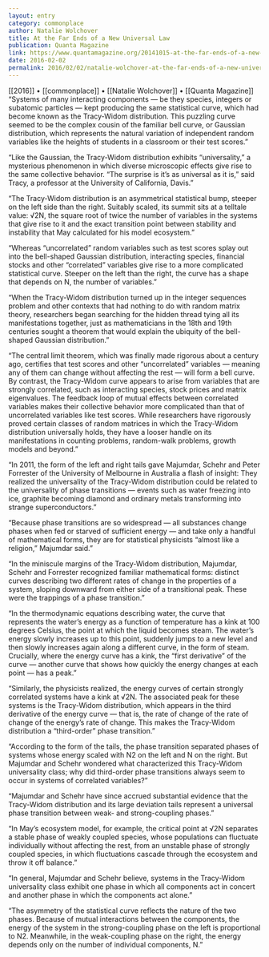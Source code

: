 ```yaml
---
layout: entry
category: commonplace
author: Natalie Wolchover
title: At the Far Ends of a New Universal Law
publication: Quanta Magazine
link: https://www.quantamagazine.org/20141015-at-the-far-ends-of-a-new-universal-law/
date: 2016-02-02
permalink: 2016/02/02/natalie-wolchover-at-the-far-ends-of-a-new-universal-law
---
```


[[2016]] • [[commonplace]] • [[Natalie Wolchover]] • [[Quanta Magazine]]
 
“Systems of many interacting components — be they species, integers or subatomic particles — kept producing the same statistical curve, which had become known as the Tracy-Widom distribution. This puzzling curve seemed to be the complex cousin of the familiar bell curve, or Gaussian distribution, which represents the natural variation of independent random variables like the heights of students in a classroom or their test scores.”

“Like the Gaussian, the Tracy-Widom distribution exhibits “universality,” a mysterious phenomenon in which diverse microscopic effects give rise to the same collective behavior. “The surprise is it’s as universal as it is,” said Tracy, a professor at the University of California, Davis.”

“The Tracy-Widom distribution is an asymmetrical statistical bump, steeper on the left side than the right. Suitably scaled, its summit sits at a telltale value: √2N, the square root of twice the number of variables in the systems that give rise to it and the exact transition point between stability and instability that May calculated for his model ecosystem.”

“Whereas “uncorrelated” random variables such as test scores splay out into the bell-shaped Gaussian distribution, interacting species, financial stocks and other “correlated” variables give rise to a more complicated statistical curve. Steeper on the left than the right, the curve has a shape that depends on N, the number of variables.”

“When the Tracy-Widom distribution turned up in the integer sequences problem and other contexts that had nothing to do with random matrix theory, researchers began searching for the hidden thread tying all its manifestations together, just as mathematicians in the 18th and 19th centuries sought a theorem that would explain the ubiquity of the bell-shaped Gaussian distribution.”

“The central limit theorem, which was finally made rigorous about a century ago, certifies that test scores and other “uncorrelated” variables — meaning any of them can change without affecting the rest — will form a bell curve. By contrast, the Tracy-Widom curve appears to arise from variables that are strongly correlated, such as interacting species, stock prices and matrix eigenvalues. The feedback loop of mutual effects between correlated variables makes their collective behavior more complicated than that of uncorrelated variables like test scores. While researchers have rigorously proved certain classes of random matrices in which the Tracy-Widom distribution universally holds, they have a looser handle on its manifestations in counting problems, random-walk problems, growth models and beyond.”

“In 2011, the form of the left and right tails gave Majumdar, Schehr and Peter Forrester of the University of Melbourne in Australia a flash of insight: They realized the universality of the Tracy-Widom distribution could be related to the universality of phase transitions — events such as water freezing into ice, graphite becoming diamond and ordinary metals transforming into strange superconductors.”

“Because phase transitions are so widespread — all substances change phases when fed or starved of sufficient energy — and take only a handful of mathematical forms, they are for statistical physicists “almost like a religion,” Majumdar said.”

“In the miniscule margins of the Tracy-Widom distribution, Majumdar, Schehr and Forrester recognized familiar mathematical forms: distinct curves describing two different rates of change in the properties of a system, sloping downward from either side of a transitional peak. These were the trappings of a phase transition.”

“In the thermodynamic equations describing water, the curve that represents the water’s energy as a function of temperature has a kink at 100 degrees Celsius, the point at which the liquid becomes steam. The water’s energy slowly increases up to this point, suddenly jumps to a new level and then slowly increases again along a different curve, in the form of steam. Crucially, where the energy curve has a kink, the “first derivative” of the curve — another curve that shows how quickly the energy changes at each point — has a peak.”

“Similarly, the physicists realized, the energy curves of certain strongly correlated systems have a kink at √2N. The associated peak for these systems is the Tracy-Widom distribution, which appears in the third derivative of the energy curve — that is, the rate of change of the rate of change of the energy’s rate of change. This makes the Tracy-Widom distribution a “third-order” phase transition.”

“According to the form of the tails, the phase transition separated phases of systems whose energy scaled with N2 on the left and N on the right. But Majumdar and Schehr wondered what characterized this Tracy-Widom universality class; why did third-order phase transitions always seem to occur in systems of correlated variables?”

“Majumdar and Schehr have since accrued substantial evidence that the Tracy-Widom distribution and its large deviation tails represent a universal phase transition between weak- and strong-coupling phases.”

“In May’s ecosystem model, for example, the critical point at √2N separates a stable phase of weakly coupled species, whose populations can fluctuate individually without affecting the rest, from an unstable phase of strongly coupled species, in which fluctuations cascade through the ecosystem and throw it off balance.”

“In general, Majumdar and Schehr believe, systems in the Tracy-Widom universality class exhibit one phase in which all components act in concert and another phase in which the components act alone.”

“The asymmetry of the statistical curve reflects the nature of the two phases. Because of mutual interactions between the components, the energy of the system in the strong-coupling phase on the left is proportional to N2. Meanwhile, in the weak-coupling phase on the right, the energy depends only on the number of individual components, N.”
